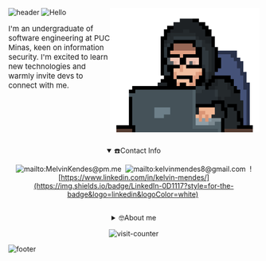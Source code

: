 ![header](https://capsule-render.vercel.app/api?type=waving&height=225&color=0:000000,100:999999&text=Welcome%20to%20my%20profile!&fontSize=42&fontColor=FFFFFF&fontAlign=50&fontAlignY=35&animation=fadeIn)
![Hello](https://readme-typing-svg.demolab.com?font=Honk&size=34&pause=1000&color=009933&background=FFFFFF00&center=true&random=false&width=435&lines=Hello+there!)
<img align="right" width="300" height="250" src="./Coding.gif">
<p align="left" style="font-size: 15px">I'm an undergraduate of software engineering at PUC Minas, keen on information security. I'm excited to learn new technologies and warmly invite devs to connect with me.</p> 
<br><br><br><br>

##
<div align="center">
<details open="true">
<summary>☎️Contact Info</summary>

![mailto:MelvinKendes@pm.me](https://img.shields.io/badge/proton%20mail-0D1117?style=for-the-badge&logo=protonmail&logoColor=white)&nbsp;
![mailto:kelvinmendes8@gmail.com](https://img.shields.io/badge/Gmail-0D1117?style=for-the-badge&logo=gmail&logoColor=white)&nbsp;
![https://www.linkedin.com/in/kelvin-mendes/](https://img.shields.io/badge/LinkedIn-0D1117?style=for-the-badge&logo=linkedin&logoColor=white)&nbsp; 
</details>

##
<details>
<summary>🤓About me</summary>

### 💻Languages i'm studying
![c](https://img.shields.io/badge/c-0D1117?style=for-the-badge)&nbsp;
![cpp](https://img.shields.io/badge/c++-0D1117?style=for-the-badge)&nbsp;
![py](https://img.shields.io/badge/python-0D1117?style=for-the-badge)&nbsp;
![lua](https://img.shields.io/badge/lua-0D1117?style=for-the-badge)&nbsp;
![js](https://img.shields.io/badge/javascript-0D1117?style=for-the-badge)&nbsp;

### 📎Softwares i use
![Fedora](https://img.shields.io/badge/Fedora-0D1117?style=for-the-badge)&nbsp;
![Windows](https://img.shields.io/badge/Windows_11-0D1117?style=for-the-badge)&nbsp;
![GIT](https://img.shields.io/badge/GIT-0D1117?style=for-the-badge)&nbsp;
![Wezterm](https://img.shields.io/badge/wezterm-0D1117?style=for-the-badge)&nbsp;
![Postman](https://img.shields.io/badge/Postman-0D1117?style=for-the-badge)&nbsp;
![Figma](https://img.shields.io/badge/Figma-0D1117?style=for-the-badge)&nbsp;
![NVim](https://img.shields.io/badge/NeoVim-0D1117?style=for-the-badge)&nbsp;
![VSCode](https://img.shields.io/badge/VSCode-0D1117?style=for-the-badge)&nbsp;

### 📊 Stats
![Profile-summary](https://github-profile-summary-cards.vercel.app/api/cards/profile-details?username=md1o1&theme=dark)&nbsp;
![Activity-streak](https://github-readme-streak-stats.herokuapp.com/?user=Md1o1&theme=dark)&nbsp;&nbsp;&nbsp;
![Spotify-api](https://spotify-github-profile.kittinanx.com/api/view?uid=21mjkani2gclcdhnctaawztja&cover_image=true&theme=novatorem&show_offline=true&background_color=121212&interchange=false&bar_color=53b14f&bar_color_cover=false)&nbsp;
![DailyDotDev](https://api.daily.dev/devcards/v2/5MTplZaMATY1e66YxY1NC.png?type=wide&r=z7k)&nbsp;
</details>

![visit-counter](https://komarev.com/ghpvc/?username=Md1o1&color=0D1117&style=flat-square&label=Visits)</div>
![footer](https://capsule-render.vercel.app/api?type=waving&height=200&color=0:000000,100:999999&text=Thanks%20for%20visiting!&fontSize=30&fontColor=FFFFFF&fontAlign=50&fontAlignY=65&animation=fadeIn&section=footer&reversal=true)

